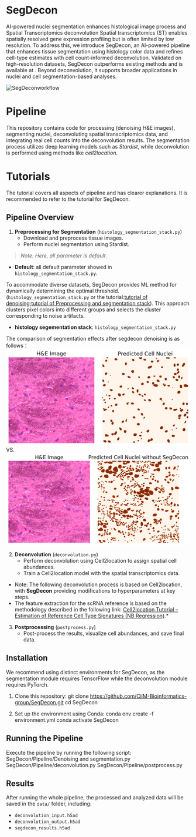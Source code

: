 # SegDecon
AI-powered nuclei segmentation enhances histological image process and Spatial Transcriptomics deconvolution
Spatial transcriptomics (ST) enables spatially resolved gene expression profiling but is often limited by low resolution. To address this, we introduce SegDecon, an AI-powered pipeline that enhances tissue segmentation using histology color data and refines cell-type estimates with cell count-informed deconvolution. Validated on high-resolution datasets, SegDecon outperforms existing methods and is available at . Beyond deconvolution, it supports broader applications in nuclei and cell segmentation-based analyses.

![SegDeconworkflow](images/SegDecon_WorkFlow.jpeg)

# Pipeline

This repository contains code for processing (denoising H&E images), segmenting nuclei, deconvoluting spatial transcriptomics data, and integrating real cell counts into the deconvolution results. The segmentation process utilizes deep learning models such as *Stardist*, while deconvolution is performed using methods like *cell2location*.

# Tutorials
The tutorial covers all aspects of pipeline and has clearer explanations. It is recommended to refer to the tutorial for SegDecon.

## Pipeline Overview

1. **Preprocessing for Segmentation** (`histology_segmentation_stack.py`)
   - Download and preprocess tissue images.
   - Perform nuclei segmentation using Stardist.
> *Note: Here, all parameter is default.*

- **Default**:
all default parameter showed in `histology_segmentation_stack.py`.


To accommodate diverse datasets, SegDecon provides ML method for dynamically determining the optimal threshold.(`histology_segmentation_stack.py` or the tutorial:[tutorial of denoising](tutorial/Denoise_stepBystep.ipynb);[tutorial of Preprocessing and segmentation stack](tutorial/PreprocessingAndSegmenation.ipynb)). This approach clusters pixel colors into different groups and selects the cluster corresponding to noise artifacts.

- **histology segementation stack**: `histology_segmentation_stack.py`

The comparison of segmentation effects after segdecon denoising is as follows：  
![Segmentationeffect](images/predict.png)  VS.
![Segmentationeffect](images/con_predict.png)


2. **Deconvolution** (`deconvolution.py`)
   - Perform deconvolution using Cell2location to assign spatial cell abundances.
   - Train a Cell2location model with the spatial transcriptomics data.
- Note: The following deconvolution process is based on Cell2location, with **SegDecon** providing modifications to hyperparameters at key steps.
- The feature extraction for the scRNA reference is based on the methodology described in the following link: [Cell2location Tutorial – Estimation of Reference Cell Type Signatures (NB Regression)](https://cell2location.readthedocs.io/en/latest/notebooks/cell2location_tutorial.html#Estimation-of-reference-cell-type-signatures-(NB-regression)).*
  
3. **Postprocessing** (`postprocess.py`)
   - Post-process the results, visualize cell abundances, and save final data.

## Installation
We recommend using distinct environments for SegDecon, as the segmentation module requires TensorFlow while the deconvolution module requires PyTorch.

1. Clone this repository:
git clone https://github.com/CiiM-Bioinformatics-group/SegDecon.git cd SegDecon

3. Set up the environment using Conda:
conda env create -f environment.yml conda activate SegDecon

## Running the Pipeline

Execute the pipeline by running the following script:
SegDecon/Pipeline/Denoising and segmentation.py 
SegDecon/Pipeline/deconvolution.py 
SegDecon/Pipeline/postprocess.py


## Results

After running the whole pipeline, the processed and analyzed data will be saved in the `data/` folder, including:
- `deconvolution_input.h5ad`
- `deconvolution_output.h5ad`
- `segdecon_results.h5ad`
